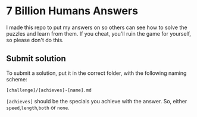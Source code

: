# 7 Billion Humans Answers

I made this repo to put my answers on so others can
see how to solve the puzzles and learn from them.
If you cheat, you'll ruin the game for yourself, so please don't do this.

## Submit solution

To submit a solution, put it in the correct folder, with the following naming scheme:

```
[challenge]/[achieves]-[name].md
```

`[achieves]` should be the specials you achieve with the answer. So, either
`speed`,`length`,`both` or `none`.
